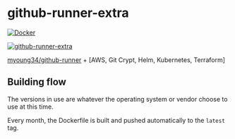 # github-runner-extra

[![Docker](https://img.shields.io/badge/docker-%230db7ed.svg?style=for-the-badge&logo=docker&logoColor=white)](https://hub.docker.com/repository/docker/xipniekneuij/github-runner-extra)

[![github-runner-extra](https://github.com/xip-niekneuij/github-runner-extra/actions/workflows/cicd.yml/badge.svg)](https://github.com/xip-niekneuij/github-runner-extra/actions/workflows/cicd.yml)

[myoung34/github-runner](https://github.com/myoung34/docker-github-actions-runner)
+
[AWS, Git Crypt, Helm, Kubernetes, Terraform]

## Building flow

The versions in use are whatever the operating system or vendor choose to use at this time.

Every month, the Dockerfile is built and pushed automatically to the `latest` tag.
